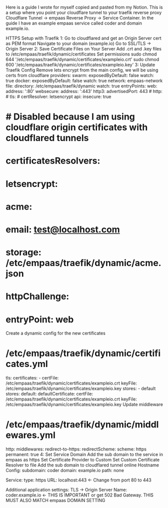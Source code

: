 Here is a guide I wrote for myself copied and pasted from my Notion. This is a setup where you point your cloudflare tunnel to your traefik reverse proxy Cloudflare Tunnel → empaas Reverse Proxy → Service Container. In the guide I have an example empaas service called coder and domain example.io.

HTTPS Setup with Traefik
1: Go to cloudflared and get an Origin Server cert as PEM format
Navigate to your domain (example.io)
Go to SSL/TLS → Origin Server
2: Save Certificate Files on Your Server
Add .crt and .key files to /etc/empaas/traefik/dynamic/certificates
Set permissions
sudo chmod 644 '/etc/empaas/traefik/dynamic/certificates/exampleio.crt'
sudo chmod 600 '/etc/empaas/traefik/dynamic/certificates/exampleio.key'
3: Update Traefik Config
Remove lets encrypt from the main config, we will be using certs from cloudflare
providers:
  swarm:
    exposedByDefault: false
    watch: true
  docker:
    exposedByDefault: false
    watch: true
    network: empaas-network
  file:
    directory: /etc/empaas/traefik/dynamic
    watch: true
entryPoints:
  web:
    address: ':80'
  websecure:
    address: ':443'
    http3:
      advertisedPort: 443
    # http:
    #   tls:
    #     certResolver: letsencrypt
api:
  insecure: true
# # Disabled because I am using cloudflare origin certificates with cloudflared tunnels
# certificatesResolvers:
#   letsencrypt:
#     acme:
#       email: test@localhost.com
#       storage: /etc/empaas/traefik/dynamic/acme.json
#       httpChallenge:
#         entryPoint: web
Create a dynamic config for the new certificates
# /etc/empaas/traefik/dynamic/certificates.yml
tls:
  certificates:
    - certFile: /etc/empaas/traefik/dynamic/certificates/exampleio.crt
      keyFile: /etc/empaas/traefik/dynamic/certificates/exampleio.key
      stores:
        - default
  stores:
    default:
      defaultCertificate:
        certFile: /etc/empaas/traefik/dynamic/certificates/exampleio.crt
        keyFile: /etc/empaas/traefik/dynamic/certificates/exampleio.key
Update middleware
# /etc/empaas/traefik/dynamic/middlewares.yml
http:
  middlewares:
    redirect-to-https:
      redirectScheme:
        scheme: https
        permanent: true
4: Set Service Domain
Add the sub domain to the service in empaas as https
Set Certificate Provider to Custom
Set Custom Certificate Resolver to file
Add the sub domain to cloudflared tunnel online
Hostname Config:
subdomain: coder
domain: example.io
path: none

Service:
type: https 
URL: localhost:443  ← Change from port 80 to 443

Additional application settings:
TLS → Origin Server Name: coder.example.io  ← THIS IS IMPORTANT or get 502 Bad Gateway. THIS MUST ALSO MATCH empaas DOMAIN SETTING
